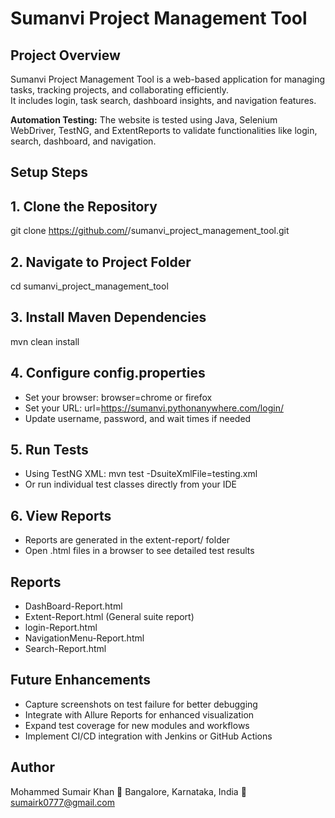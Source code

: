 # Sumanvi Project Management Tool

## Project Overview
Sumanvi Project Management Tool is a web-based application for managing tasks, tracking projects, and collaborating efficiently.  
It includes login, task search, dashboard insights, and navigation features.

**Automation Testing:** The website is tested using Java, Selenium WebDriver, TestNG, and ExtentReports to validate functionalities like login, search, dashboard, and navigation.

## Setup Steps

## 1. Clone the Repository
git clone https://github.com/<your-username>/sumanvi_project_management_tool.git
## 2. Navigate to Project Folder
cd sumanvi_project_management_tool
## 3. Install Maven Dependencies
mvn clean install
## 4. Configure config.properties
- Set your browser: browser=chrome or firefox
- Set your URL: url=https://sumanvi.pythonanywhere.com/login/
- Update username, password, and wait times if needed
## 5. Run Tests
- Using TestNG XML:
mvn test -DsuiteXmlFile=testing.xml
- Or run individual test classes directly from your IDE
## 6. View Reports
- Reports are generated in the extent-report/ folder
- Open .html files in a browser to see detailed test results

## Reports
- DashBoard-Report.html
- Extent-Report.html (General suite report)
- login-Report.html
- NavigationMenu-Report.html
- Search-Report.html

## Future Enhancements
- Capture screenshots on test failure for better debugging
- Integrate with Allure Reports for enhanced visualization
- Expand test coverage for new modules and workflows
- Implement CI/CD integration with Jenkins or GitHub Actions

## Author
Mohammed Sumair Khan
📍 Bangalore, Karnataka, India
📧 sumairk0777@gmail.com